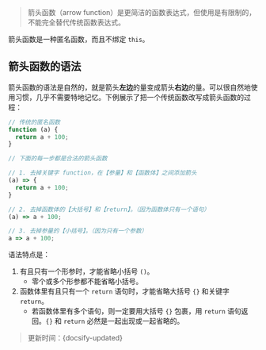 > 箭头函数（arrow function）是更简洁的函数表达式，但使用是有限制的，不能完全替代传统函数表达式。

箭头函数是一种匿名函数，而且不绑定 `this`。

## 箭头函数的语法

箭头函数的语法是自然的，就是箭头**左边**的量变成箭头**右边**的量。可以很自然地使用习惯，几乎不需要特地记忆。下例展示了把一个传统函数改写成箭头函数的过程：

```js
// 传统的匿名函数
function (a) {
  return a + 100;
}

// 下面的每一步都是合法的箭头函数

// 1. 去掉关键字 function，在【参量】和【函数体】之间添加箭头
(a) => {
  return a + 100;
}

// 2. 去掉函数体的【大括号】和【return】。（因为函数体只有一个语句）
(a) => a + 100;

// 3. 去掉参量的【小括号】。（因为只有一个参数）
a => a + 100;
```

语法特点是：

1. 有且只有一个形参时，才能省略小括号 `()`。
   * 零个或多个形参都不能省略小括号。
2. 函数体里有且只有一个 `return` 语句时，才能省略大括号 `{}` 和关键字 `return`。
   * 若函数体里有多个语句，则一定要用大括号 `{}` 包裹，用 `return` 语句返回。`{}` 和 `return` 必然是一起出现或一起省略的。





> 更新时间：{docsify-updated}
